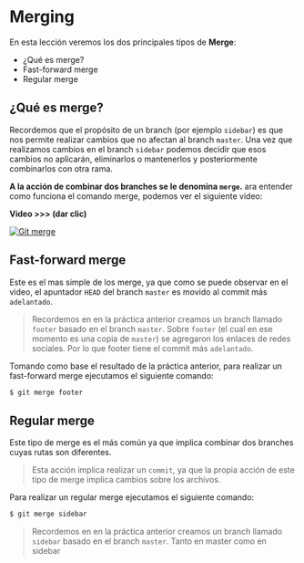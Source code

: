 # Merging

En esta lección veremos los dos principales tipos de **Merge**:

 - ¿Qué es merge?
 - Fast-forward merge
 - Regular merge

## ¿Qué es merge?
Recordemos que el propósito de un branch (por ejemplo `sidebar`) es que nos permite realizar cambios que no afectan al branch `master`. Una vez que realizamos cambios en el branch `sidebar` podemos decidir que esos cambios no aplicarán, eliminarlos o mantenerlos y posteriormente combinarlos con otra rama.

**A la acción de combinar dos branches se le denomina `merge`.**
ara entender como funciona el comando merge, podemos ver el siguiente video:

**Video >>> (dar clic)**

[![Git merge](http://img.youtube.com/vi/gQiWicrreJg/0.jpg)](http://www.youtube.com/watch?v=gQiWicrreJg "Git merge")

## Fast-forward merge
Este es el mas simple de los merge, ya que como se puede observar en el video, el apuntador `HEAD` del branch `master` es movido al commit más `adelantado`.

> Recordemos en en la práctica anterior creamos un branch llamado `footer` basado en el branch `master`. Sobre `footer` (el cual en ese momento es una copia de `master`) se agregaron los enlaces de redes sociales. Por lo que footer tiene el commit más `adelantado`.

Tomando como base el resultado de la práctica anterior, para realizar un fast-forward merge ejecutamos el siguiente comando:

```bash
$ git merge footer
```

## Regular merge
Este tipo de merge es el más común ya que implica combinar dos branches cuyas rutas son diferentes. 

> Esta acción implica realizar un `commit`, ya que la propia acción de este tipo de merge implica cambios sobre los archivos.

Para realizar un regular merge ejecutamos el siguiente comando:

```bash
$ git merge sidebar
```

> Recordemos en en la práctica anterior creamos un branch llamado `sidebar` basado en el branch `master`. Tanto en master como en sidebar 
<!--stackedit_data:
eyJoaXN0b3J5IjpbMTU5MjYyOTQ0MCwyMTI5MDU4NjQxLC0zOD
Q2NDIyMzEsNDc0MTQ3OTUyXX0=
-->